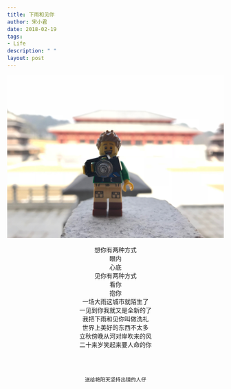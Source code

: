 ```yaml
---
title: 下雨和见你
author: 宋小君
date: 2018-02-19
tags: 
- Life
description: " " 
layout: post
---
```

![alt text](/img/in-post/2018-02-19/6.png)

<center>想你有两种方式</center>
<center>眼内</center>
<center>心底</center>
<center>见你有两种方式</center>
<center>看你</center>
<center>抱你</center>
<center>一场大雨这城市就陌生了</center>
<center>一见到你我就又是全新的了</center>
<center>我把下雨和见你叫做洗礼</center>
<center>世界上美好的东西不太多</center>
<center>立秋傍晚从河对岸吹来的风</center>
<center>二十来岁笑起来要人命的你</center>

  
<br><br><center>`送给艳阳天坚持出镜的人仔`</center>
